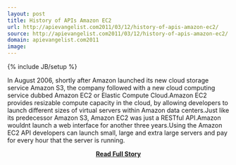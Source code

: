 ```yaml
---
layout: post
title: History of APIs Amazon EC2
url: http://apievangelist.com2011/03/12/history-of-apis-amazon-ec2/
source: http://apievangelist.com2011/03/12/history-of-apis-amazon-ec2/
domain: apievangelist.com2011
image: 
---
```

{% include JB/setup %}<p>In August 2006, shortly after Amazon launched its new cloud storage service Amazon S3, the company followed with a new cloud computing service dubbed Amazon EC2 or Elastic Compute Cloud.Amazon EC2 provides resizable compute capacity in the cloud, by allowing developers to launch different sizes of virtual servers within Amazon data centers.Just like its predecessor Amazon S3, Amazon EC2 was just a RESTful API.Amazon wouldnt launch a web interface for another three years.Using the Amazon EC2 API developers can launch small, large and extra large servers and pay for every hour that the server is running.</p>
<center><p><a href="http://apievangelist.com2011/03/12/history-of-apis-amazon-ec2/" style='padding:25px; font-sze:18px; font-weight: bold;'>Read Full Story</a></p></center>

